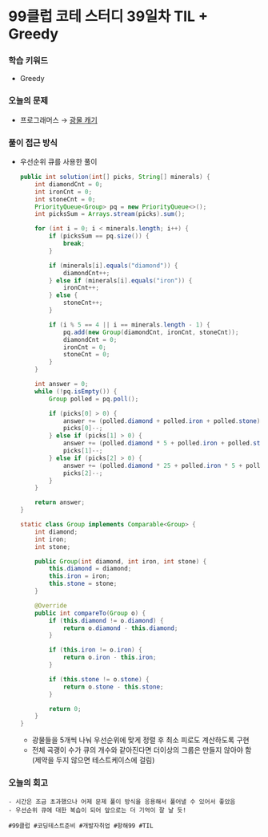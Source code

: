 # 99클럽 코테 스터디 39일차 TIL + Greedy

### 학습 키워드
- Greedy

### 오늘의 문제
- 프로그래머스 → [광물 캐기](https://school.programmers.co.kr/learn/courses/30/lessons/172927)

### 풀이 접근 방식
- 우선순위 큐를 사용한 풀이
  ```java
  public int solution(int[] picks, String[] minerals) {
      int diamondCnt = 0;
      int ironCnt = 0;
      int stoneCnt = 0;
      PriorityQueue<Group> pq = new PriorityQueue<>();
      int picksSum = Arrays.stream(picks).sum();

      for (int i = 0; i < minerals.length; i++) {
          if (picksSum == pq.size()) {
              break;
          }

          if (minerals[i].equals("diamond")) {
              diamondCnt++;
          } else if (minerals[i].equals("iron")) {
              ironCnt++;
          } else {
              stoneCnt++;
          }

          if (i % 5 == 4 || i == minerals.length - 1) {
              pq.add(new Group(diamondCnt, ironCnt, stoneCnt));
              diamondCnt = 0;
              ironCnt = 0;
              stoneCnt = 0;
          }
      }

      int answer = 0;
      while (!pq.isEmpty()) {
          Group polled = pq.poll();

          if (picks[0] > 0) {
              answer += (polled.diamond + polled.iron + polled.stone);
              picks[0]--;
          } else if (picks[1] > 0) {
              answer += (polled.diamond * 5 + polled.iron + polled.stone);
              picks[1]--;
          } else if (picks[2] > 0) {
              answer += (polled.diamond * 25 + polled.iron * 5 + polled.stone);
              picks[2]--;
          }
      }

      return answer;
  }

  static class Group implements Comparable<Group> {
      int diamond;
      int iron;
      int stone;

      public Group(int diamond, int iron, int stone) {
          this.diamond = diamond;
          this.iron = iron;
          this.stone = stone;
      }

      @Override
      public int compareTo(Group o) {
          if (this.diamond != o.diamond) {
              return o.diamond - this.diamond;
          }

          if (this.iron != o.iron) {
              return o.iron - this.iron;
          }

          if (this.stone != o.stone) {
              return o.stone - this.stone;
          }

          return 0;
      }
  }
  ```
  - 광물들을 5개씩 나눠 우선순위에 맞게 정렬 후 최소 피로도 계산하도록 구현
  - 전체 곡괭이 수가 큐의 개수와 같아진다면 더이상의 그룹은 만들지 않아야 함 (제약을 두지 않으면 테스트케이스에 걸림)
### 오늘의 회고
    - 시간은 조금 초과했으나 어제 문제 풀이 방식을 응용해서 풀어낼 수 있어서 좋았음
    - 우선순위 큐에 대한 복습이 되어 앞으로는 더 기억이 잘 날 듯! 

``#99클럽 #코딩테스트준비 #개발자취업 #항해99 #TIL``